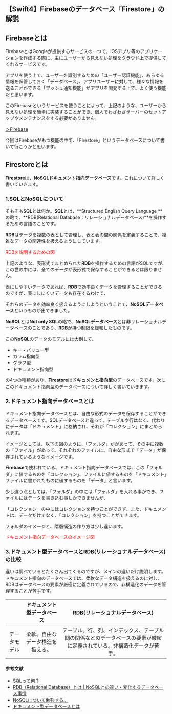 ## 【Swift4】Firebaseのデータベース「Firestore」の解説



## Firebaseとは

FirebaseとはGoogleが提供するサービスの一つで、iOSアプリ等のアプリケーションを作成する際に、主にユーザーから見えない処理をクラウド上で提供してくれるサービスです。

アプリを使う上で、ユーザーを識別するための「ユーザー認証機能」、あらゆる情報を保管しておく「データベース」、アプリユーザーに対して、様々な情報を送ることができる「プッシュ通知機能」がアプリを開発する上で、よく使う機能だと思います。

このFirebaseというサービスを使うことによって、上記のような、ユーザーから見えない処理を簡単に実装することができ、個人でわざわざサーバーのセットアップやメンテナンスをする必要がありません。

[＞Firebase](https://firebase.google.com/?hl=ja)

今回はFirebaseがもつ機能の中で、「Firestore」というデータベースについて書いて行こうかと思います。

## Firestoreとは

**Firestore**は、**NoSQLドキュメント指向データベース**です。これについて詳しく書いていきます。

### 1.SQLとNoSQLについて

そもそも**SQL**とは何か。**SQL**とは、**Structured English Query Language **の略で、**RDB(Relational Database：リレーショナルデータベース)**を操作するための言語のことです。

**RDB**はデータを複数の表として管理し、表と表の間の関係を定義することで、複雑なデータの関連性を扱えるようにしています。



<font color = "red">RDBを説明するための図</font>



上記のような、表形式でまとめられた**RDB**を操作するための言語がSQLですが、この世の中には、全てのデータが表形式で保存することができるとは限りません。

表にしやすいデータであれば、**RDB**で効率良くデータを管理することができるのですが、表にしにくいデータも存在するわけで、

それらのデータを効率良く扱えるようにしようということで、**NoSQLデータベース**というものが出てきました。

**NoSQL**とは**Not only SQL**の略で、**NoSQLデータベース**とは非リレーショナルデータベースのことであり、**RDB**が持つ制限を緩和したものです。

この**NoSQL**のデータのモデルには大別して、

* キー・バリュー型
* カラム指向型
* グラフ型
* ドキュメント指向型

の4つの種類があり、**Firestore**は**ドキュメンと指向型**のデータベースです。次にこのドキュメント指向型のデータベースについて詳しく書いていきます。



### 2.ドキュメント指向データベースとは

ドキュメント指向データベースとは、自由な形式のデータを保存することができるデータベースです。SQLデータベースと違って、テーブルや行はなく、代わりにデータは「ドキュメント」に格納され、それが「コレクション」にまとめられます。

イメージとしては、以下の図のように、「フォルダ」ががあって、その中に複数の「ファイル」があって、それぞれのファイルに、自由な形式で「データ」が保存されているようなイメージです。

**Firebase**で使われている、ドキュメント指向データベースでは、この「フォルダ」に値するものを「コレクション」、ファイルに値するものを「ドキュメント」ファイルに書かれたものに値するものを「データ」と言います。

少し違う点としては、「フォルダ」の中には「フォルダ」を入れる事ができ、ファイルにはデータを書き込む事しかできませんが、

「コレクション」の中にはコレクションを持つことができず、また、ドキュメントは、データだけでなく、「コレクション」を持つことができます。

フォルダのイメージと、階層構造の作り方は少し違います。



<font color = "red">ドキュメント指向データベースのイメージ図</font>



### 3.ドキュメント型データベースとRDB(リレーショナルデータベース)の比較

違いは調べているとたくさん出てくるのですが、メインの違いだけ説明します。ドキュメント指向のデータベースでは、柔軟なデータ構造を扱えるのに対し、RDBはデータベースの要素が厳密に定義されているので、非構造化のデータを管理することが苦手です。

|              |    ドキュメント型データベース    |               RDB(リレーショナルデータベース)                |
| :----------: | :------------------------------: | :----------------------------------------------------------: |
| データモデル | 柔軟。自由なデータ構造を扱える。 | テーブル、行、列、インデックス、テーブル間の関係などのデータベースの要素が厳密に定義されている。非構造化データが苦手。 |



#### 参考文献

* [SQLって何？](https://qiita.com/nishiy-k/items/49b3b658fb90d3e8fed3)
* [RDB（Relational Database）とは | NoSQLとの違い・変化するデータベース事情](https://boxil.jp/mag/a3032/)
* [NoSQLについて勉強する。](https://qiita.com/t_nakayama0714/items/0ff7644666f0122cfba1)
* [ドキュメント型データベースとは](https://www.techcrowd.jp/nosql/documentdb/)